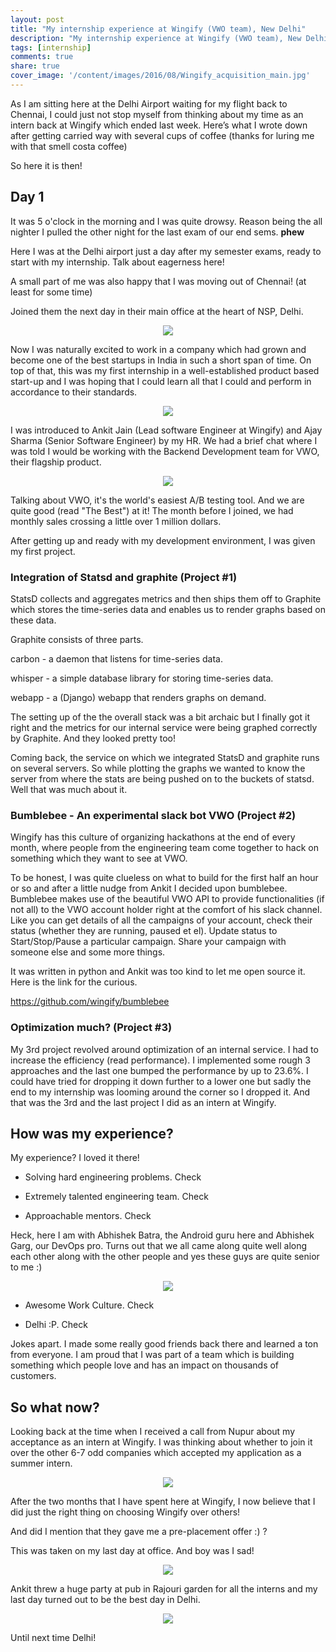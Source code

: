 ```yaml
---
layout: post
title: "My internship experience at Wingify (VWO team), New Delhi"
description: "My internship experience at Wingify (VWO team), New Delhi"
tags: [internship]
comments: true
share: true
cover_image: '/content/images/2016/08/Wingify_acquisition_main.jpg'
---
```


As I am sitting here at the Delhi Airport waiting for my flight back to Chennai, I could just not stop myself from thinking about my time as an intern back at Wingify which ended last week. Here’s what I wrote down after getting carried way with several cups of coffee (thanks for luring me with that smell costa coffee)

So here it is then! 

## Day 1

It was 5 o'clock in the morning and I was quite drowsy. Reason being the all nighter I pulled the other night for the last exam of our end sems. **phew**

Here I was at the Delhi airport just a day after my semester exams, ready to start with my internship. Talk about eagerness here!

A small part of me was also happy that I was moving out of Chennai! (at least for some time)

Joined them the next day in their main office at the heart of NSP, Delhi.

<center><img src="/content/images/2016/08/wingify_rig_mine.jpg"></center> 

Now I was naturally excited to work in a company which had grown and become one of the best startups in India in such a short span of time. On top of that, this was my first internship in a well-established product based start-up and I was hoping that I could learn all that I could and perform in accordance to their standards.

<center><img src="/content/images/2016/08/wingify_officespace_2.jpg"></center> 

I was introduced to Ankit Jain (Lead software Engineer at Wingify) and Ajay Sharma (Senior Software Engineer) by my HR. We had a brief chat where I was told I would be working with the Backend Development team for VWO, their flagship product.

<center><img src="/content/images/2016/08/wingify_officespace_1.jpg"></center> 

Talking about VWO, it's the world's easiest A/B testing tool. And we are quite good (read "The Best") at it! The month before I joined, we had monthly sales crossing a little over 1 million dollars.

After getting up and ready with my development environment, I was given my first project.

### Integration of Statsd and graphite (Project #1)

StatsD collects and aggregates metrics and then ships them off to Graphite which stores the time-series data and enables us to render graphs based on these data.

Graphite consists of three parts.

carbon - a daemon that listens for time-series data.

whisper - a simple database library for storing time-series data.

webapp - a (Django) webapp that renders graphs on demand.

The setting up of the the overall stack was a bit archaic but I finally got it right and the metrics for our internal service were being graphed correctly by Graphite. And they looked pretty too!

Coming back, the service on which we integrated StatsD and graphite runs on several servers. So while plotting the graphs we wanted to know the server from where the stats are being pushed on to the buckets of statsd. Well that was much about it.

### Bumblebee - An experimental slack bot VWO (Project #2)

Wingify has this culture of organizing hackathons at the end of every month, where people from the engineering team come together to hack on something which they want to see at VWO.

To be honest, I was quite clueless on what to build for the first half an hour or so and after a little nudge from Ankit I decided upon bumblebee. Bumblebee makes use of the beautiful VWO API to provide functionalities (if not all) to the VWO account holder right at the comfort of his slack channel. Like you can get details of all the campaigns of your account, check their status (whether they are running, paused et el). Update status to Start/Stop/Pause a particular campaign. Share your campaign with someone else and some more things.

It was written in python and Ankit was too kind to let me open source it. Here is the link for the curious.

https://github.com/wingify/bumblebee

### Optimization much? (Project #3)

My 3rd project revolved around optimization of an internal service. I had to increase the efficiency (read performance). I implemented some rough 3 approaches and the last one bumped the performance by up to 23.6%. I could have tried for dropping it down further to a lower one but sadly the end to my internship was looming around the corner so I dropped it. And that was the 3rd and the last project I did as an intern at Wingify.

## How was my experience?

My experience? I loved it there!

- Solving hard engineering problems. Check

- Extremely talented engineering team. Check

- Approachable mentors. Check

Heck, here I am with Abhishek Batra, the Android guru here and Abhishek Garg, our DevOps pro. Turns out that we all came along quite well along each other along with the other people and yes these guys are quite senior to me :)

<center><img src="/content/images/2016/08/wingify_tasdik_abhishek.jpg"></center> 

- Awesome Work Culture. Check

- Delhi :P. Check

Jokes apart. I made some really good friends back there and learned a ton from everyone. I am proud that I was part of a team which is building something which people love and has an impact on thousands of customers.

## So what now?

Looking back at the time when I received a call from Nupur about my acceptance as an intern at Wingify. I was thinking about whether to join it over the other 6-7 odd companies which accepted my application as a summer intern. 

<center><img src="/content/images/2016/08/wingify_table_tennis.jpg"></center> 

After the two months that I have spent here at Wingify, I now believe that I did just the right thing on choosing Wingify over others!

And did I mention that they gave me a pre-placement offer :) ?

This was taken on my last day at office. And boy was I sad!

<center><img src="/content/images/2016/08/wingify_newdelhi_tasdik.jpg"></center> 

Ankit threw a huge party at pub in Rajouri garden for all the interns and my last day turned out to be the best day in Delhi.

<center><img src="/content/images/2016/08/wingify_2016_summer_interns.jpg.jpg"></center> 

Until next time Delhi!